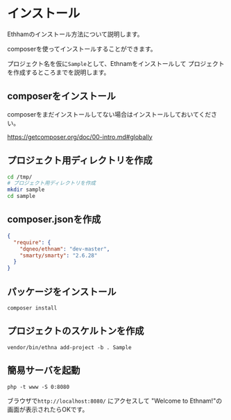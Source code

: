 # インストール

Ethhamのインストール方法について説明します。

composerを使ってインストールすることができます。

プロジェクト名を仮に`Sample`として、Ethnamをインストールして
プロジェクトを作成するところまでを説明します。

## composerをインストール

composerをまだインストールしてない場合はインストールしておいてください。

https://getcomposer.org/doc/00-intro.md#globally

## プロジェクト用ディレクトリを作成


```sh
cd /tmp/
# プロジェクト用ディレクトリを作成
mkdir sample
cd sample
```

## composer.jsonを作成

```json
{
  "require": {
    "dqneo/ethnam": "dev-master",
    "smarty/smarty": "2.6.28"
  }
}
```

## パッケージをインストール

```
composer install
```

## プロジェクトのスケルトンを作成

```
vendor/bin/ethna add-project -b . Sample
```

## 簡易サーバを起動

```
php -t www -S 0:8080
```

ブラウザで`http://localhost:8080/` にアクセスして "Welcome to Ethnam!"の画面が表示されたらOKです。

